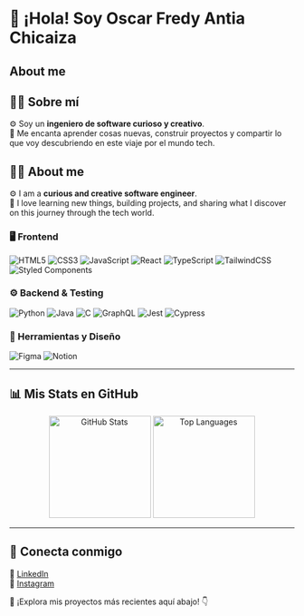 <!-- Level 3: Add custom code -->
# 👋 ¡Hola! Soy Oscar Fredy Antia Chicaiza

## About me

## 🧑‍💻 Sobre mí
⚙ Soy un **ingeniero de software curioso y creativo**.  
🚀 Me encanta aprender cosas nuevas, construir proyectos y compartir lo que voy descubriendo en este viaje por el mundo tech.

## 🧑‍💻 About me
⚙ I am a **curious and creative software engineer**.  
🚀 I love learning new things, building projects, and sharing what I discover on this journey through the tech world.

### 🖥️ Frontend
![HTML5](https://img.shields.io/badge/HTML5-%23E34F26.svg?style=for-the-badge&logo=html5&logoColor=white)
![CSS3](https://img.shields.io/badge/CSS3-%231572B6.svg?style=for-the-badge&logo=css3&logoColor=white)
![JavaScript](https://img.shields.io/badge/JavaScript-%23323330.svg?style=for-the-badge&logo=javascript&logoColor=%23F7DF1E)
![React](https://img.shields.io/badge/React-%2320232a.svg?style=for-the-badge&logo=react&logoColor=%2361DAFB)
![TypeScript](https://img.shields.io/badge/TypeScript-%23007ACC.svg?style=for-the-badge&logo=typescript&logoColor=white)
![TailwindCSS](https://img.shields.io/badge/TailwindCSS-%2338B2AC.svg?style=for-the-badge&logo=tailwind-css&logoColor=white)
![Styled Components](https://img.shields.io/badge/Styled--Components-DB7093?style=for-the-badge&logo=styled-components&logoColor=white)

### ⚙️ Backend & Testing
![Python](https://img.shields.io/badge/Python-3670A0?style=for-the-badge&logo=python&logoColor=ffdd54)
![Java](https://img.shields.io/badge/Java-%23ED8B00.svg?style=for-the-badge&logo=openjdk&logoColor=white)
![C](https://img.shields.io/badge/C-%2300599C.svg?style=for-the-badge&logo=c&logoColor=white)
![GraphQL](https://img.shields.io/badge/GraphQL-E10098?style=for-the-badge&logo=graphql&logoColor=white)
![Jest](https://img.shields.io/badge/Jest-%23C21325?style=for-the-badge&logo=jest&logoColor=white)
![Cypress](https://img.shields.io/badge/Cypress-%23E5E5E5?style=for-the-badge&logo=cypress&logoColor=058a5e)

### 🧩 Herramientas y Diseño
![Figma](https://img.shields.io/badge/Figma-%23F24E1E.svg?style=for-the-badge&logo=figma&logoColor=white)
![Notion](https://img.shields.io/badge/Notion-%23000000.svg?style=for-the-badge&logo=notion&logoColor=white)

---

## 📊 Mis Stats en GitHub

<div align="center">
  <img height="180em" src="https://github-readme-stats-eight-theta.vercel.app/api?username=devoscar-antia&show_icons=true&theme=algolia&include_all_commits=true&count_private=true" alt="GitHub Stats"/>
  <img height="180em" src="https://github-readme-stats.vercel.app/api/top-langs/?username=devoscar-antia&langs_count=10&theme=tokyonight&layout=compact" alt="Top Languages"/>
</div>

---

## 🤝 Conecta conmigo
💼 [LinkedIn](https://www.linkedin.com/in/oscarantia/)  
📸 [Instagram](https://www.instagram.com/oscarantia/)  

📌 ¡Explora mis proyectos más recientes aquí abajo! 👇


